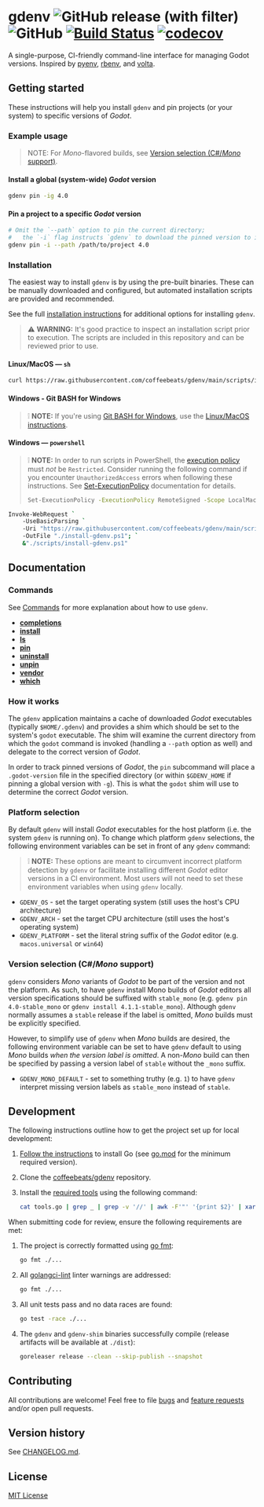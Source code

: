 # **gdenv** ![GitHub release (with filter)](https://img.shields.io/github/v/release/coffeebeats/gdenv) ![GitHub](https://img.shields.io/github/license/coffeebeats/gdenv) [![Build Status](https://img.shields.io/github/actions/workflow/status/coffeebeats/gdenv/check-commit.yml?branch=main)](https://github.com/coffeebeats/gdenv/actions?query=branch%3Amain+workflow%3Acheck) [![codecov](https://codecov.io/gh/coffeebeats/gdenv/graph/badge.svg)](https://codecov.io/gh/coffeebeats/gdenv)

A single-purpose, CI-friendly command-line interface for managing Godot versions. Inspired by [pyenv](https://github.com/pyenv/pyenv), [rbenv](https://github.com/rbenv/rbenv), and [volta](https://github.com/volta-cli/volta).

## **Getting started**

These instructions will help you install `gdenv` and pin projects (or your system) to specific versions of _Godot_.

### **Example usage**

> NOTE: For _Mono_-flavored builds, see [Version selection (C#/_Mono_ support)](#version-selection-cmono-support).

#### Install a global (system-wide) _Godot_ version

```sh
gdenv pin -ig 4.0
```

#### Pin a project to a specific _Godot_ version

```sh
# Omit the `--path` option to pin the current directory;
#   the `-i` flag instructs `gdenv` to download the pinned version to its cache.
gdenv pin -i --path /path/to/project 4.0
```

### **Installation**

The easiest way to install `gdenv` is by using the pre-built binaries. These can be manually downloaded and configured, but automated installation scripts are provided and recommended.

See the full [installation instructions](./docs/installation.md) for additional options for installing `gdenv`.

> ⚠️ **WARNING:** It's good practice to inspect an installation script prior to execution. The scripts are included in this repository and can be reviewed prior to use.

#### **Linux/MacOS — `sh`**

```sh
curl https://raw.githubusercontent.com/coffeebeats/gdenv/main/scripts/install.sh | sh
```

#### **Windows - Git BASH for Windows**

> ❕ **NOTE:** If you're using [Git BASH for Windows](https://gitforwindows.org/), use the [Linux/MacOS instructions](#linuxmacos--sh).

#### **Windows — `powershell`**

> ❕ **NOTE:** In order to run scripts in PowerShell, the [execution policy](https://learn.microsoft.com/en-us/powershell/module/microsoft.powershell.core/about/about_execution_policies) must _not_ be `Restricted`. Consider running the following command
> if you encounter `UnauthorizedAccess` errors when following these instructions. See [Set-ExecutionPolicy](https://learn.microsoft.com/en-us/powershell/module/microsoft.powershell.security/set-executionpolicy) documentation for details.
>
> ```sh
> Set-ExecutionPolicy -ExecutionPolicy RemoteSigned -Scope LocalMachine
> ```

```sh
Invoke-WebRequest `
    -UseBasicParsing `
    -Uri "https://raw.githubusercontent.com/coffeebeats/gdenv/main/scripts/install.ps1" `
    -OutFile "./install-gdenv.ps1"; `
    &"./scripts/install-gdenv.ps1"
```

## **Documentation**

### Commands

See [Commands](./docs/commands.md) for more explanation about how to use `gdenv`.

- **[completions](./docs/commands.md#gdenv-completions)**
- **[install](./docs/commands.md#gdenv-install)**
- **[ls](./docs/commands.md#gdenv-lslist)**
- **[pin](./docs/commands.md#gdenv-pin)**
- **[uninstall](./docs/commands.md#gdenv-uninstall)**
- **[unpin](./docs/commands.md#gdenv-unpin)**
- **[vendor](./docs/commands.md#gdenv-vendor)**
- **[which](./docs/commands.md#gdenv-which)**

### **How it works**

The `gdenv` application maintains a cache of downloaded _Godot_ executables (typically `$HOME/.gdenv`) and provides a shim which should be set to the system's `godot` executable. The shim will examine the current directory from which the `godot` command is invoked (handling a `--path` option as well) and delegate to the correct version of _Godot_.

In order to track pinned versions of _Godot_, the `pin` subcommand will place a `.godot-version` file in the specified directory (or within `$GDENV_HOME` if pinning a global version with `-g`). This is what the `godot` shim will use to determine the correct _Godot_ version.

### Platform selection

By default `gdenv` will install _Godot_ executables for the host platform (i.e. the system `gdenv` is running on). To change which platform `gdenv` selections, the following environment variables can be set in front of any `gdenv` command:

> ❕ **NOTE:** These options are meant to circumvent incorrect platform detection by `gdenv` or facilitate installing different _Godot_ editor versions in a CI environment. Most users will not need to set these environment variables when using `gdenv` locally.

- `GDENV_OS` - set the target operating system (still uses the host's CPU architecture)
- `GDENV_ARCH` - set the target CPU architecture (still uses the host's operating system)
- `GDENV_PLATFORM` - set the literal string suffix of the _Godot_ editor (e.g. `macos.universal` or `win64`)

### Version selection (C#/_Mono_ support)

`gdenv` considers _Mono_ variants of _Godot_ to be part of the version and not the platform. As such, to have `gdenv` install Mono builds of _Godot_ editors all version specifications should be suffixed with `stable_mono` (e.g. `gdenv pin 4.0-stable_mono` or `gdenv install 4.1.1-stable_mono`). Although `gdenv` normally assumes a `stable` release if the label is omitted, _Mono_ builds must be explicitly specified.

However, to simplify use of `gdenv` when _Mono_ builds are desired, the following environment variable can be set to have `gdenv` default to using _Mono_ builds _when the version label is omitted_. A non-_Mono_ build can then be specified by passing a version label of `stable` without the `_mono` suffix.

- `GDENV_MONO_DEFAULT` - set to something truthy (e.g. `1`) to have `gdenv` interpret missing version labels as `stable_mono` instead of `stable`.

## **Development**

The following instructions outline how to get the project set up for local development:

1. [Follow the instructions](https://go.dev/doc/install) to install Go (see [go.mod](./go.mod) for the minimum required version).
2. Clone the [coffeebeats/gdenv](https://github.com/coffeebeats/gdenv) repository.
3. Install the [required tools](./tools.go) using the following command:

    ```sh
    cat tools.go | grep _ | grep -v '//' | awk -F'"' '{print $2}' | xargs -tI % go install %
    ```

When submitting code for review, ensure the following requirements are met:

1. The project is correctly formatted using [go fmt](https://go.dev/blog/gofmt):

    ```sh
    go fmt ./...
    ```

2. All [golangci-lint](https://golangci-lint.run/) linter warnings are addressed:

    ```sh
    go fmt ./...
    ```

3. All unit tests pass and no data races are found:

    ```sh
    go test -race ./...
    ```

4. The `gdenv` and `gdenv-shim` binaries successfully compile (release artifacts will be available at `./dist`):

    ```sh
    goreleaser release --clean --skip-publish --snapshot
    ```

## **Contributing**

All contributions are welcome! Feel free to file [bugs](https://github.com/coffeebeats/gdenv/issues/new?assignees=&labels=bug&projects=&template=%F0%9F%90%9B-bug-report.md&title=) and [feature requests](https://github.com/coffeebeats/gdenv/issues/new?assignees=&labels=enhancement&projects=&template=%F0%9F%99%8B-feature-request.md&title=) and/or open pull requests.

## **Version history**

See [CHANGELOG.md](https://github.com/coffeebeats/gdenv/blob/main/CHANGELOG.md).

## **License**

[MIT License](https://github.com/coffeebeats/gdenv/blob/main/LICENSE)
